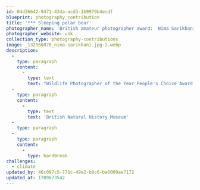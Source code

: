 ```yaml
---
id: 04d26642-9471-434a-acd3-1b9979b4ecdf
blueprint: photography_contribution
title: '*** Sleeping polar bear'
photographer_name: 'British amateur photographer award:  Nima Sarikhani'
photographer_website: unk
collection_type: photography-contributions
image: _132560870_nima-sarikhani.jpg-2.webp
description:
  -
    type: paragraph
    content:
      -
        type: text
        text: "Wildlife Photographer of the Year People's Choice Award winner."
  -
    type: paragraph
    content:
      -
        type: text
        text: 'British Natural History Museum'
  -
    type: paragraph
  -
    type: paragraph
    content:
      -
        type: hardBreak
challenges:
  - climate
updated_by: 46c097c5-771c-49e2-b8c6-ba6009ae7172
updated_at: 1709673542
---
```

